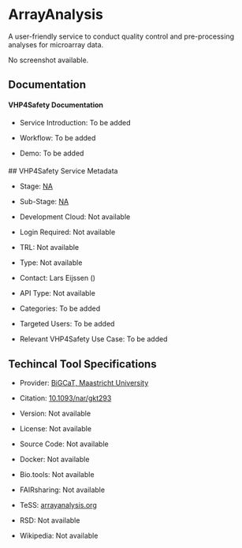 <script>
  async function fetchGlossaryData() {
    try {
      const response = await fetch('https://raw.githubusercontent.com/VHP4Safety/glossary/refs/heads/main/glossary.ttl');
      const text = await response.text();
      const namespace = 'https://vhp4safety.github.io/glossary#';
      const glossaryData = {};

      // Parse Turtle format using regular expressions
      const lines = text.split('\n');
      let currentSubject = null;
      let currentData = {};

      for (const line of lines) {
        const trimmed = line.trim();
        
        // Skip comments and empty lines
        if (trimmed.startsWith('#') || trimmed === '') continue;
        
        // Check for new subject (IRI)
        const subjectMatch = trimmed.match(/<([^>]+)>/);
        if (subjectMatch && subjectMatch[1].startsWith(namespace)) {
          // Save previous subject if it exists
          if (currentSubject) {
            const id = currentSubject.replace(namespace, '');
            glossaryData[id] = currentData;
          }
          
          currentSubject = subjectMatch[1];
          currentData = { label: 'Not available', description: 'Not available' };
        }
        
        // Extract rdfs:label
        const labelMatch = trimmed.match(/rdfs:label\s+"([^"]+)"/);
        if (labelMatch && currentSubject) {
          currentData.label = labelMatch[1];
        }
        
        // Extract dc:description
        const descMatch = trimmed.match(/dc:description\s+"([^"]+)"/);
        if (descMatch && currentSubject) {
          currentData.description = descMatch[1];
        }
      }
      
      // Don't forget the last subject
      if (currentSubject) {
        const id = currentSubject.replace(namespace, '');
        glossaryData[id] = currentData;
      }

      return glossaryData;
    } catch (error) {
      console.error('Error fetching glossary data:', error);
      return {};
    }
  }

  async function initGlossaryButtons() {
    const glossaryData = await fetchGlossaryData();
    document.querySelectorAll('a[href^="https://vhp4safety.github.io/glossary#"]').forEach(link => {
      const id = link.href.replace('https://vhp4safety.github.io/glossary#', '');
      if (glossaryData[id]) {
        const button = document.createElement('button');
        button.textContent = 'ℹ️';
        button.style.marginLeft = '5px';
        button.onclick = () => {
          alert(`Title: ${id}\nLabel: ${glossaryData[id].label}\nDescription: ${glossaryData[id].description}`);
        };
        link.parentNode.insertBefore(button, link.nextSibling);
      }
    });
  }

  document.addEventListener('DOMContentLoaded', initGlossaryButtons);
</script>

# ArrayAnalysis

<!--- This file is autogenerated. Edit arrayanalysis.json to make changes in this page. --->

A user-friendly service to conduct quality control and pre-processing analyses for microarray data.

No screenshot available.

## Documentation

#### VHP4Safety Documentation

* Service Introduction: To be added

* Workflow: To be added

* Demo: To be added

<h4 id='tess-widget-materials-header'></h4>

<div id='tess-widget-materials-list' class='tess-widget tess-widget-list'></div>
<script>
  function initTeSSWidgets() {
    var query = 'arrayanalysis';
    if (query.trim() != '') {
      TessWidget.Materials(document.getElementById('tess-widget-materials-list'),
                           'SimpleList',
                           {
                             opts: {
                               enableSearch: false
                             },
                             params: {
                               pageSize: 5,
                               q: query
                             }
                           });
      document.getElementById('tess-widget-materials-header').innerHTML = 'Documentation from ELIXIR TeSS'
    }
}
</script>
<script async='' defer='' src='https://elixirtess.github.io/TeSS_widgets/components/js/tess-widget-standalone.js' onload='initTeSSWidgets()'></script>
## VHP4Safety Service Metadata

* Stage: [NA](NA)

* Sub-Stage: [NA](NA)

* Development Cloud: Not available

* Login Required: Not available

* TRL: Not available

* Type: Not available

* Contact: Lars Eijssen ()

* API Type: Not available

* Categories: To be added

* Targeted Users: To be added

* Relevant VHP4Safety Use Case: To be added

## Techincal Tool Specifications

* Provider: [BiGCaT, Maastricht University](https://www.bigcat.unimaas.nl/)

* Citation: [10.1093/nar/gkt293](https://doi.org/10.1093/nar/gkt293)

* Version: Not available

* License: Not available

* Source Code: Not available

* Docker: Not available

* Bio.tools: Not available

* FAIRsharing: Not available

* TeSS: [arrayanalysis.org](arrayanalysis.org)

* RSD: Not available

* Wikipedia: Not available

<script type="application/ld+json">
  {
    "@context": "https://schema.org/",
    "@type": "SoftwareApplication",
    "http://purl.org/dc/terms/conformsTo": {
      "@type": "CreativeWork", "@id": "https://bioschemas.org/profiles/ComputationalTool/1.0-RELEASE"
    },
    "@id" : "https://vhp4safety.github.io/cloud/service/arrayanalysis",
    "name": "ArrayAnalysis",
    "description": "A user-friendly service to conduct quality control and pre-processing analyses for microarray data.",
    "url": ""
  }
</script>
